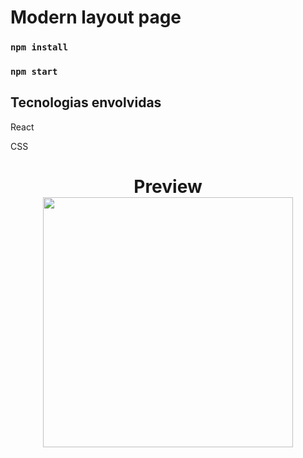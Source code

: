 # Modern layout page

### `npm install`
### `npm start`

## Tecnologias envolvidas

<p>React</p>
<p>CSS</p>

<h1 align="center">
    Preview
   <br/>
   
   <img src="https://github.com/rodrigosnantes/modern-layout-01/blob/main/Captura%20de%20Tela%202021-04-19%20a%CC%80s%2021.30.40.png" width="400" />
</h1>
